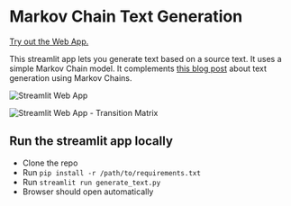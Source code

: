 # Markov Chain Text Generation

[Try out the Web App.](https://marcjulianschwarz-markov-chain-text-genera-generate-text-m4bkd9.streamlitapp.com/)

This streamlit app lets you generate text based on a source text. It uses a simple Markov Chain model.
It complements [this blog post](https://www.marc-julian.de/posts/2022/7/Text%20Generation%20using%20Markov%20Chains.html) about text generation using Markov Chains.

![Streamlit Web App](https://user-images.githubusercontent.com/67844154/182233104-96945c7b-f478-4454-88d7-a2d0a7497bf5.jpg)

![Streamlit Web App - Transition Matrix](https://user-images.githubusercontent.com/67844154/182233113-68054570-dbc8-4787-9e5a-6c53ba30fab3.jpg)



## Run the streamlit app locally

- Clone the repo
- Run `pip install -r /path/to/requirements.txt`
- Run `streamlit run generate_text.py`
- Browser should open automatically

